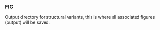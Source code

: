 ### FIG
Output directory for structural variants, this is where all associated figures (output) will be saved.